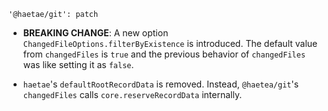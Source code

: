 ```
'@haetae/git': patch
```

- **BREAKING CHANGE**: A new option `ChangedFileOptions.filterByExistence` is introduced. The default value from `changedFiles` is `true` and the previous behavior of `changedFiles` was like setting it as `false`.

- `haetae`'s `defaultRootRecordData` is removed. Instead, `@haetea/git`'s `changedFiles` calls `core.reserveRecordData` internally.
